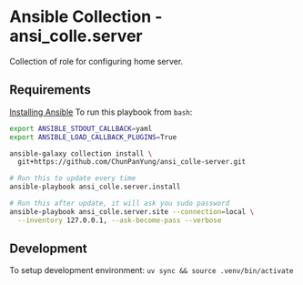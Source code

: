 # Ansible Collection - ansi_colle.server

Collection of role for configuring home server.

## Requirements

[Installing Ansible](https://docs.ansible.com/ansible/latest/installation_guide/intro_installation.html)
To run this playbook from `bash`:

```bash
export ANSIBLE_STDOUT_CALLBACK=yaml
export ANSIBLE_LOAD_CALLBACK_PLUGINS=True

ansible-galaxy collection install \
  git+https://github.com/ChunPanYung/ansi_colle-server.git

# Run this to update every time
ansible-playbook ansi_colle.server.install

# Run this after update, it will ask you sudo password
ansible-playbook ansi_colle.server.site --connection=local \
  --inventory 127.0.0.1, --ask-become-pass --verbose
```

## Development

To setup development environment: `uv sync && source .venv/bin/activate`
